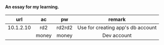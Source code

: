 #### An essay for my learning.
   
   
   
   
|       url       |       ac       |       pw       |     remark     |
|:---------------:|:--------------:|:--------------:|:--------------:|
|    10.1.2.10    |       rd2      |     rd2rd2     | Use for creating app's db account|
|                 |      money     |     money      |   Dev account  |
